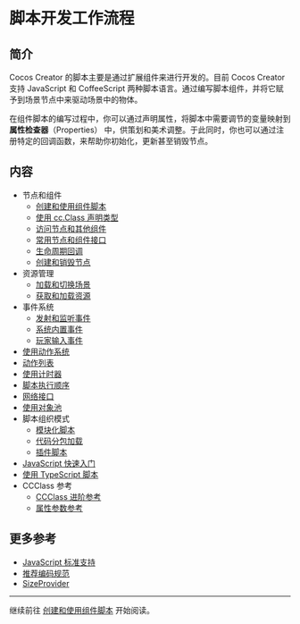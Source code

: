 # 脚本开发工作流程

## 简介

Cocos Creator 的脚本主要是通过扩展组件来进行开发的。目前 Cocos Creator 支持 JavaScript 和 CoffeeScript 两种脚本语言。通过编写脚本组件，并将它赋予到场景节点中来驱动场景中的物体。

在组件脚本的编写过程中，你可以通过声明属性，将脚本中需要调节的变量映射到 **属性检查器**（Properties） 中，供策划和美术调整。于此同时，你也可以通过注册特定的回调函数，来帮助你初始化，更新甚至销毁节点。

## 内容

- 节点和组件
  - [创建和使用组件脚本](use-component.md)
  - [使用 cc.Class 声明类型](class.md)
  - [访问节点和其他组件](access-node-component.md)
  - [常用节点和组件接口](basic-node-api.md)
  - [生命周期回调](life-cycle-callbacks.md)
  - [创建和销毁节点](create-destroy.md)
- 资源管理
  - [加载和切换场景](scene-managing.md)
  - [获取和加载资源](load-assets.md)
- 事件系统
  - [发射和监听事件](events.md)
  - [系统内置事件](internal-events.md)
  - [玩家输入事件](player-controls.md)
- [使用动作系统](actions.md)
- [动作列表](action-list.md)
- [使用计时器](scheduler.md)
- [脚本执行顺序](execution-order.md)
- [网络接口](network.md)
- [使用对象池](pooling.md)
- 脚本组织模式
  - [模块化脚本](modular-script.md)
  - [代码分包加载](subpackage.md)
  - [插件脚本](plugin-scripts.md)
- [JavaScript 快速入门](javascript-primer.md)
- [使用 TypeScript 脚本](typescript.md)
- CCClass 参考
  - [CCClass 进阶参考](reference/class.md)
  - [属性参数参考](reference/attributes.md)

## 更多参考

- [JavaScript 标准支持](reference/javascript-support.md)
- [推荐编码规范](reference/coding-standards.md)
- [SizeProvider](reference/size-provider.md)


<hr>

继续前往 [创建和使用组件脚本](use-component.md) 开始阅读。

